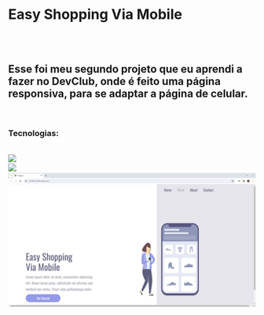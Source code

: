 <h1>Easy Shopping Via Mobile</h1>
<br>
<br>
<h2>Esse foi meu segundo projeto que eu aprendi a fazer no <b>DevClub, onde é feito uma página responsiva, para se adaptar a página de celular.</b></h2>

<br>
<h3>Tecnologias:</h3>
<br>
<img src="https://img.shields.io/badge/HTML5-E34F26?style=for-the-badge&logo=html5&logoColor=white"/>
<br>
<img src="https://img.shields.io/badge/CSS3-1572B6?style=for-the-badge&logo=css3&logoColor=white"/>

<img src="https://raw.githubusercontent.com/ric-adolfo/Meu-2-Projeto-responsivo/4ef9b4229ad18a6312be85e58a9eef8f283072d3/assets/Projeto%202%20Responsivo.jpg"/>
